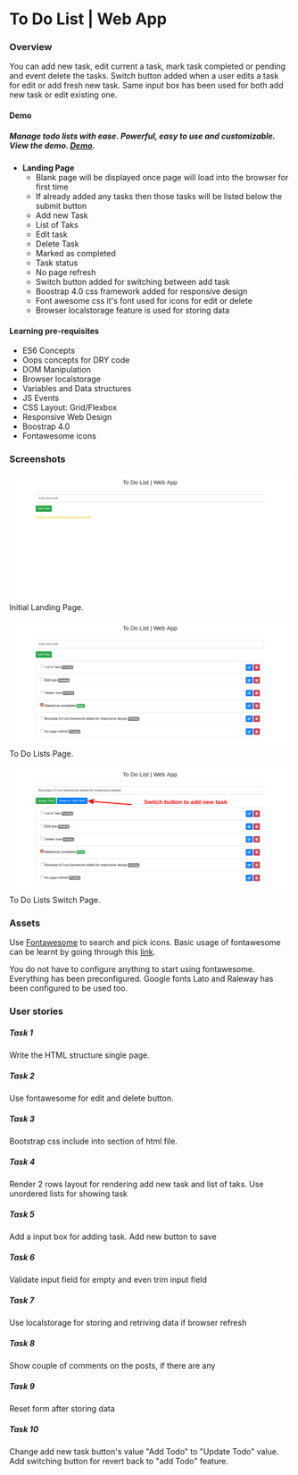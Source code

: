 
# To Do List | Web App

### Overview
You can add new task, edit current a task, mark task completed or pending and event delete the tasks. Switch button added when a user edits a task for edit or add fresh new task. Same input box has been used for both add new task or edit existing one.

#### Demo
##### Manage todo lists with ease. Powerful, easy to use and customizable. View the demo. [Demo](https://webgrapple.com/demos/todo/index.html).

#### 

- **Landing Page**
    - Blank page will be displayed once page will load into the browser for first time
    - If already added any tasks then those tasks will be listed below the submit button
    - Add new Task
    - List of Taks
    - Edit task
    - Delete Task
    - Marked as completed
    - Task status
    - No page refresh
    - Switch button added for switching between add task
    - Boostrap 4.0 css framework added for responsive design
    - Font awesome css it's font used for icons for edit or delete
    - Browser localstorage feature is used for storing data


#### Learning pre-requisites
- ES6 Concepts
- Oops concepts for DRY code
- DOM Manipulation
- Browser localstorage
- Variables and Data structures
- JS Events
- CSS Layout: Grid/Flexbox
- Responsive Web Design
- Boostrap 4.0
- Fontawesome icons

### Screenshots
![Initial Landing Page](./screenshots/initial-page.png?raw=true "Initial Landing Page")
Initial Landing Page.

![To Do Lists Page](./screenshots/todo-lists-page.png?raw=true "To Do Lists Page")
To Do Lists Page.

![To Do Lists Switch Page](./screenshots/todo-list-switch-page.png?raw=true "To Do Lists Switch Page")
To Do Lists Switch Page.

### Assets
Use [Fontawesome](https://fontawesome.com/icons) to search and pick icons. Basic usage of fontawesome can be learnt by going through this [link](https://fontawesome.com/how-to-use/on-the-web/referencing-icons/basic-use).

You do not have to configure anything to start using fontawesome. Everything has been preconfigured. Google fonts Lato and Raleway has been configured to be used too.

### User stories
##### Task 1
Write the HTML structure single page.

##### Task 2
Use fontawesome for edit and delete button.

##### Task 3
Bootstrap css include into section of html file.

##### Task 4
Render 2 rows layout for rendering add new task and list of taks.
Use unordered lists for showing task

##### Task 5
Add a input box for adding task. Add new button to save

##### Task 6
Validate input field for empty and even trim input field

##### Task 7
Use localstorage for storing and retriving data if browser refresh

##### Task 8
Show couple of comments on the posts, if there are any

##### Task 9
Reset form after storing data

##### Task 10
Change add new task button's value "Add Todo" to "Update Todo" value. Add switching button for revert back to "add Todo" feature.
